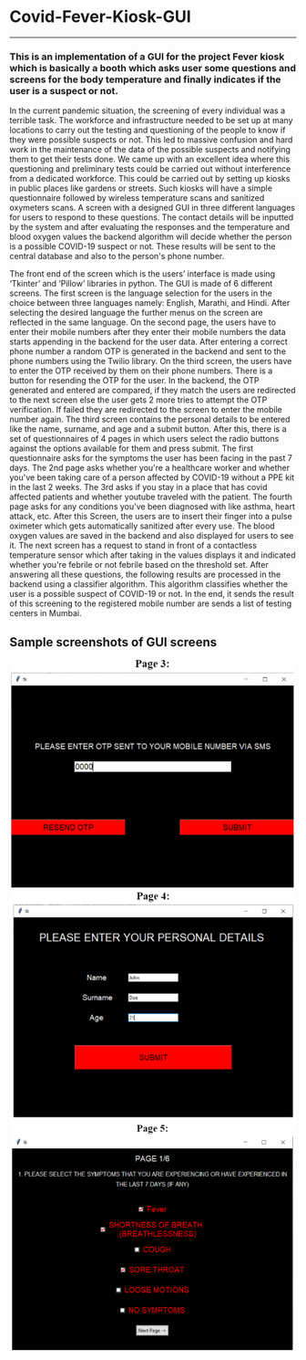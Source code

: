 # Covid-Fever-Kiosk-GUI
---
### This is an implementation of a GUI for the project Fever kiosk which is basically a booth which asks user some questions and screens for the body temperature and finally indicates if the user is a suspect or not.


In the current pandemic situation, the screening of every individual was a terrible task. The workforce and infrastructure needed to be set up at many locations to carry out the testing and questioning of the people to know if they were possible suspects or not. This led to massive confusion and hard work in the maintenance of the data of the possible suspects and notifying them to get their tests done. We came up with an excellent idea where this questioning and preliminary tests could be carried out without interference from a dedicated workforce. This could be carried out by setting up kiosks in public places like gardens or streets. Such kiosks will have a simple questionnaire followed by wireless temperature scans and sanitized oxymeters scans. A screen with a designed GUI in three different languages for users to respond to these questions. The contact details will be inputted by the system and after evaluating the responses and the temperature and blood oxygen values the backend algorithm will decide whether the person is a possible COVID-19 suspect or not. These results will be sent to the central database and also to the person's phone number.


The front end of the screen which is the users’ interface is made using ‘Tkinter’ and ‘Pillow’ libraries in python. The GUI is made of 6 different screens. The first screen is the language selection for the users in the choice between three languages namely: English, Marathi, and Hindi. After selecting the desired language the further menus on the screen are reflected in the same language. On the second page, the users have to enter their mobile numbers after they enter their mobile numbers the data starts appending in the backend for the user data. After entering a correct phone number a random OTP is generated in the backend and sent to the phone numbers using the Twilio library. On the third screen, the users have to enter the OTP received by them on their phone numbers. There is a button for resending the OTP for the user. In the backend, the OTP generated and entered are compared, if they match the users are redirected to the next screen else the user gets 2 more tries to attempt the OTP verification. If failed they are redirected to the screen to enter the mobile number again. The third screen contains the personal details to be entered like the name, surname, and age and a submit button. After this, there is a set of questionnaires of 4 pages in which users select the radio buttons against the options available for them and press submit. The first questionnaire asks for the symptoms the user has been facing in the past 7 days. The 2nd page asks whether you're a healthcare worker and whether you've been taking care of a person affected by COVID-19 without a PPE kit in the last 2 weeks. The 3rd asks if you stay in a place that has covid affected patients and whether youtube traveled with the patient. The fourth page asks for any conditions you've been diagnosed with like asthma, heart attack, etc. After this Screen, the users are to insert their finger into a pulse oximeter which gets automatically sanitized after every use. The blood oxygen values are saved in the backend and also displayed for users to see it. The next screen has a request to stand in front of a contactless temperature sensor which after taking in the values displays it and indicated whether you're febrile or not febrile based on the threshold set. After answering all these questions, the following results are processed in the backend using a classifier algorithm. This algorithm classifies whether the user is a possible suspect of COVID-19 or not. In the end, it sends the result of this screening to the registered mobile number are sends a list of testing centers in Mumbai.

## Sample screenshots of GUI screens

![My Image](src/Screenshot%202023-12-04%20225352.png)
![My Image](src/Screenshot%202023-12-04%20225401.png)
![My Image](src/Screenshot%202023-12-04%20225415.png)

